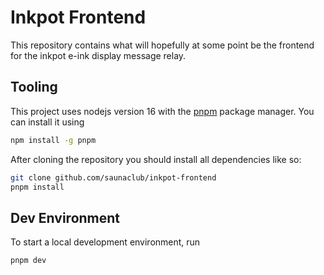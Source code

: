 # Inkpot Frontend

This repository contains what will hopefully at some point be the frontend for the inkpot e-ink display message relay.

## Tooling

This project uses nodejs version 16 with the [pnpm]() package manager. You can install it using

``` sh
npm install -g pnpm
```

After cloning the repository you should install all dependencies like so:

``` sh
git clone github.com/saunaclub/inkpot-frontend
pnpm install
```

## Dev Environment

To start a local development environment, run

``` sh
pnpm dev
```

